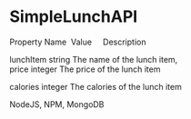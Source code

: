 # SimpleLunchAPI


Property Name  Value      Description

lunchItem			 string	   The name of the lunch item,		
price			     integer	 The price of the lunch item

calories			 integer	 The calories of the lunch item

NodeJS, NPM, MongoDB
